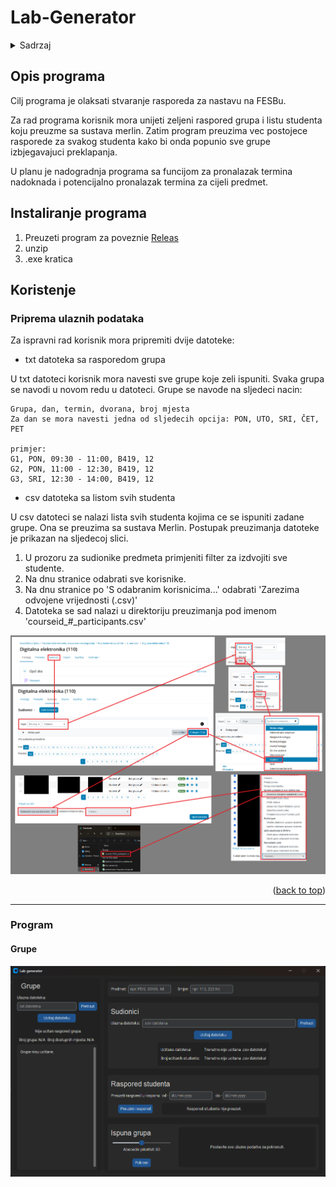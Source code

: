 <a id="readme-top"></a>

# Lab-Generator

<details>
  <summary>Sadrzaj</summary>
  <ol>
    <li><a href="#opis-programa">Opis programa</a></li>
    <li><a href="#instaliranje-programa">Instaliranje programa</a></li>
    <li>
      <a href="#koristenje">Koristenje</a>
      <ul>
        <li><a href="#priprema-ulaznih-podataka">Priprema ulaznih podataka</a></li>
        <li><a href="#program">Program</a></li>
      </ul>
    </li>
    <li><a href="#roadmap">Roadmap</a></li>
  </ol>
</details>

## Opis programa

Cilj programa je olaksati stvaranje rasporeda za nastavu na FESBu.

Za rad programa korisnik mora unijeti zeljeni raspored grupa i listu studenta koju preuzme sa sustava merlin. Zatim program preuzima vec postojece rasporede za svakog studenta kako bi onda popunio sve grupe izbjegavajuci preklapanja.

U planu je nadogradnja programa sa funcijom za pronalazak termina nadoknada i potencijalno pronalazak termina za cijeli predmet.

## Instaliranje programa

1. Preuzeti program za poveznie [Releas](https://github.com/skmhaupt/Lab-Generator)
2. unzip
3. .exe kratica

<!--
<p align="right">(<a href="#readme-top">back to top</a>)</p>
-->

## Koristenje

### Priprema ulaznih podataka

Za ispravni rad korisnik mora pripremiti dvije datoteke:

* txt datoteka sa rasporedom grupa

U txt datoteci korisnik mora navesti sve grupe koje zeli ispuniti. Svaka grupa se navodi u novom redu u datoteci. Grupe se navode na sljedeci nacin:

```text
Grupa, dan, termin, dvorana, broj mjesta
Za dan se mora navesti jedna od sljedecih opcija: PON, UTO, SRI, ČET, PET

primjer:
G1, PON, 09:30 - 11:00, B419, 12
G2, PON, 11:00 - 12:30, B419, 12
G3, SRI, 12:30 - 14:00, B419, 12
```

* csv datoteka sa listom svih studenta

U csv datoteci se nalazi lista svih studenta kojima ce se ispuniti zadane grupe. Ona se preuzima sa sustava Merlin. Postupak preuzimanja datoteke je prikazan na sljedecoj slici.

1. U prozoru za sudionike predmeta primjeniti filter za izdvojiti sve studente.
2. Na dnu stranice odabrati sve korisnike.
3. Na dnu stranice po 'S odabranim korisnicima...' odabrati 'Zarezima odvojene vrijednosti (.csv)'
4. Datoteka se sad nalazi u direktoriju preuzimanja pod imenom 'courseid_#_participants.csv'

![alt text](images/cours_participants.png "Preuzimanje liste studenta")

<p align="right">(<a href="#readme-top">back to top</a>)</p>

---

### Program

#### Grupe

![alt text](images/program.png "Program")
